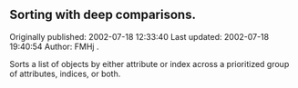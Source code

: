 ## Sorting with deep comparisons.

Originally published: 2002-07-18 12:33:40
Last updated: 2002-07-18 19:40:54
Author: FMHj .

Sorts a list of objects by either attribute or index across a prioritized group of attributes, indices, or both.